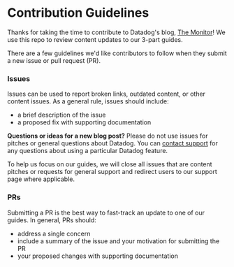 
# Contribution Guidelines

Thanks for taking the time to contribute to Datadog's blog, [The Monitor](https://www.datadoghq.com/blog)! We use this repo to review content updates to our 3-part guides.

There are a few guidelines we'd like contributors to follow when they submit a new issue or pull request (PR).

### Issues

Issues can be used to report broken links, outdated content, or other content issues. As a general rule, issues should include:

- a brief description of the issue
- a proposed fix with supporting documentation
  
**Questions or ideas for a new blog post?** Please do not use issues for pitches or general questions about Datadog. You can [contact support](https://www.datadoghq.com/support/) for any questions about using a particular Datadog feature. 

To help us focus on our guides, we will close all issues that are content pitches or requests for general support and redirect users to our support page where applicable.  

### PRs

Submitting a PR is the best way to fast-track an update to one of our guides. In general, PRs should:

- address a single concern 
- include a summary of the issue and your motivation for submitting the PR 
- your proposed changes with supporting documentation